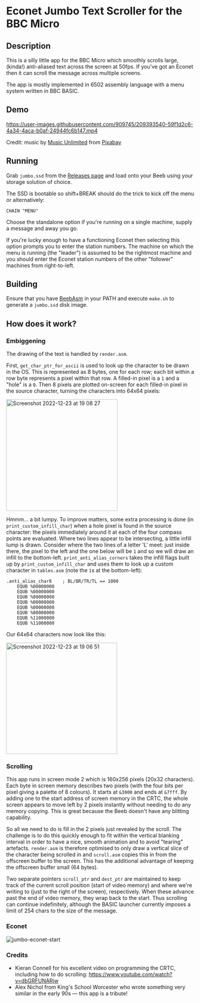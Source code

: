 # Econet Jumbo Text Scroller for the BBC Micro

## Description

This is a silly little app for the BBC Micro which smoothly scrolls large, (kinda!) anti-aliased text across the screen at 50fps. If you've got an Econet then it can scroll the message across multiple screens.

The app is mostly implemented in 6502 assembly language with a menu system written in BBC BASIC.

## Demo

https://user-images.githubusercontent.com/909745/209393540-59f1d2c6-4a34-4aca-b0af-24944fc6b147.mp4

Credit: music by [Music Unlimited](https://pixabay.com/users/music_unlimited-27600023/?utm_source=link-attribution&amp;utm_medium=referral&amp;utm_campaign=music&amp;utm_content=124008) from
[Pixabay](https://pixabay.com//?utm_source=link-attribution&amp;utm_medium=referral&amp;utm_campaign=music&amp;utm_content=124008)

## Running

Grab `jumbo.ssd` from the [Releases page](https://github.com/jprayner/bbc-jumbo/releases) and load onto your Beeb using your storage solution of choice.

The SSD is bootable so shift+BREAK should do the trick to kick off the menu or alternatively:

```
CHAIN "MENU"
```

Choose the standalone option if you're running on a single machine, supply a message and away you go.

If you're lucky enough to have a functioning Econet then selecting this option prompts you to enter the station numbers. The machine on which the menu is running (the "leader") is assumed to be the rightmost machine and you should enter the Econet station numbers of the other "follower" machines from right-to-left.

## Building

Ensure that you have [BeebAsm](https://github.com/stardot/beebasm) in your PATH and execute `make.sh` to generate a `jumbo.ssd` disk image.

## How does it work?

### Embiggening

The drawing of the text is handled by `render.asm`.

First, `get_char_ptr_for_ascii` is used to look up the character to be drawn in the OS. This is represented as 8 bytes, one for each row; each bit within a row byte represents a pixel within that row. A filled-in pixel is a `1` and a "hole" is a `0`. Then 8 pixels are plotted on-screen for each filled-in pixel in the source character, turning the characters into 64x64 pixels:

<img width="298" alt="Screenshot 2022-12-23 at 19 08 27" src="https://user-images.githubusercontent.com/909745/209396094-eff06f03-b70b-4516-afd0-6414f114aa2d.png">

Hmmm... a bit lumpy. To improve matters, some extra processing is done (in `print_custom_infill_char`) when a hole pixel is found in the source character: the pixels immediately around it at each of the four compass points are evaluated. Where two lines appear to be intersecting, a little infill lump is drawn. Consider where the two lines of a letter 'L' meet: just inside there, the pixel to the left and the one below will be `1` and so we will draw an infill to the bottom-left. `print_anti_alias_corners` takes the infill flags built up by `print_custom_infill_char` and uses them to look up a custom character in `tables.asm` (note the `1`s at the bottom-left):

```
.anti_alias_char8    ; BL/BR/TR/TL == 1000
    EQUB %00000000
    EQUB %00000000
    EQUB %00000000
    EQUB %00000000
    EQUB %00000000
    EQUB %00000000
    EQUB %11000000
    EQUB %11000000
```

Our 64x64 characters now look like this:

<img width="297" alt="Screenshot 2022-12-23 at 19 06 51" src="https://user-images.githubusercontent.com/909745/209401056-aeeac682-ecd7-4211-95ac-abe92d2bc31f.png">

### Scrolling

This app runs in screen mode 2 which is 160x256 pixels (20x32 characters). Each byte in screen memory describes two pixels (with the four bits per pixel giving a palette of 8 colours). It starts at `&3000` and ends at `&7fff`. By adding one to the start address of screen memory in the CRTC, the whole screen appears to move left by 2 pixels instantly without needing to do any memory copying. This is great because the Beeb doesn't have any blitting capability.

So all we need to do is fill in the 2 pixels just revealed by the scroll. The challenge is to do this quickly enough to fit within the vertical blanking interval in order to have a nice, smooth animation and to avoid "tearing" artefacts. `render.asm` is therefore optimised to only draw a vertical slice of the character being scrolled in and `scroll.asm` copies this in from the offscreen buffer to the screen. This has the additional advantage of keeping the offscreen buffer small (64 bytes).

Two separate pointers `scroll_ptr` and `dest_ptr` are maintained to keep track of the current scroll position (start of video memory) and where we're writing to (just to the right of the screen), respectively. When these advance past the end of video memory, they wrap back to the start. Thus scrolling can continue indefinitely, although the BASIC launcher currently imposes a limit of 254 chars to the size of the message.

### Econet

![jumbo-econet-start](https://user-images.githubusercontent.com/909745/209437851-adfbbd98-eb87-4de3-82f1-0f8324a16d81.svg)

### Credits

* Kieran Connell for his excellent video on programming the CRTC, including how to do scrolling: https://www.youtube.com/watch?v=dbGRFUNARjw 
* Alex Nichol from King's School Worcester who wrote something very similar in the early 90s — this app is a tribute!
